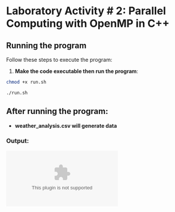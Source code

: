 # Laboratory Activity # 2: Parallel Computing with OpenMP in C++

## Running the program

Follow these steps to execute the program:

1. **Make the code executable then run the program**:
```bash
chmod +x run.sh
```
```bash
./run.sh
```

## After running the program:
- **weather_analysis.csv will generate data**

### Output:
![weather_analysis](weather_analysis.csv)